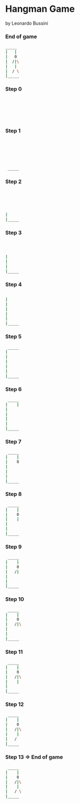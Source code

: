# Hangman Game
by Leonardo Bussini

### End of game
```sh
_____
|   |
|   0
|  /|\
|   |
|  / \
|_____
```

### Step 0
```sh







```

### Step 1
```sh






 _____
```

### Step 2
```sh





|
|_____
```

### Step 3
```sh



|
|
|
|_____
```

### Step 4
```sh

|
|
|
|
|
|_____
```

### Step 5
```sh
 _____
|
|
|
|
|
|_____
```

### Step 6
```sh
 _____
|    |
|
|
|
|
|_____
```

### Step 7
```sh
 _____
|    |
|    0
|
|
|
|_____
```

### Step 8
```sh
 _____
|    |
|    0
|    |
|
|
|_____
```

### Step 9
```sh
 _____
|    |
|    0
|   /|
|
|
|_____
```

### Step 10
```sh
 _____
|    |
|    0
|   /|\
|
|
|_____
```

### Step 11
```sh
 _____
|    |
|    0
|   /|\
|    |
|
|_____
```

### Step 12
```sh
 _____
|    |
|    0
|   /|\
|    |
|   /
|_____
```

### Step 13 => End of game
```sh
 _____
|    |
|    0
|   /|\
|    |
|   / \
|_____
```